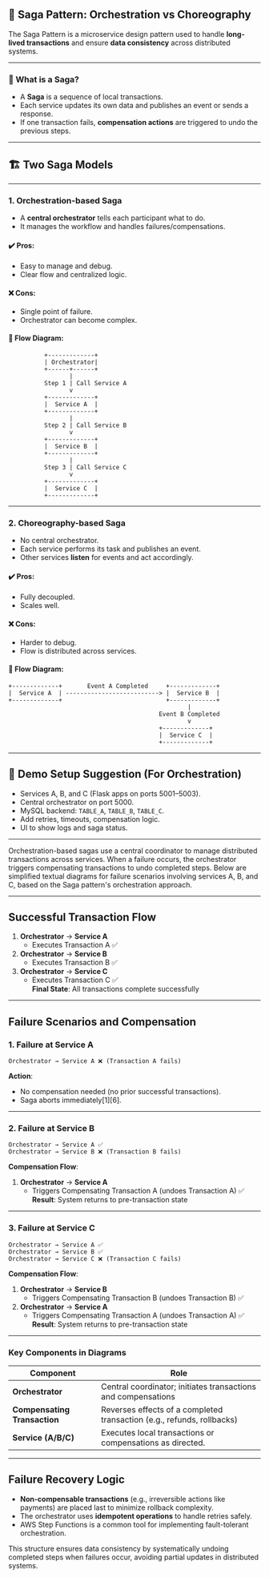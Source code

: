 
## 🧩 Saga Pattern: Orchestration vs Choreography

The Saga Pattern is a microservice design pattern used to handle **long-lived transactions** and ensure **data consistency** across distributed systems.

---

### 🧠 What is a Saga?

- A **Saga** is a sequence of local transactions.
- Each service updates its own data and publishes an event or sends a response.
- If one transaction fails, **compensation actions** are triggered to undo the previous steps.

---

## 🏗️ Two Saga Models

---

### 1. **Orchestration-based Saga**

- A **central orchestrator** tells each participant what to do.
- It manages the workflow and handles failures/compensations.

#### ✔️ Pros:
- Easy to manage and debug.
- Clear flow and centralized logic.

#### ❌ Cons:
- Single point of failure.
- Orchestrator can become complex.

#### 🔁 Flow Diagram:

```plaintext
          +-------------+
          | Orchestrator|
          +------+------+ 
                 |
          Step 1 | Call Service A
                 v
          +-------------+
          |  Service A  |
          +-------------+
                 |
          Step 2 | Call Service B
                 v
          +-------------+
          |  Service B  |
          +-------------+
                 |
          Step 3 | Call Service C
                 v
          +-------------+
          |  Service C  |
          +-------------+
```

---

### 2. **Choreography-based Saga**

- No central orchestrator.
- Each service performs its task and publishes an event.
- Other services **listen** for events and act accordingly.

#### ✔️ Pros:
- Fully decoupled.
- Scales well.

#### ❌ Cons:
- Harder to debug.
- Flow is distributed across services.

#### 🔁 Flow Diagram:

```plaintext
+-------------+       Event A Completed     +-------------+
|  Service A  | --------------------------> |  Service B  |
+-------------+                             +-------------+
                                                  |
                                          Event B Completed
                                                  v
                                          +-------------+
                                          |  Service C  |
                                          +-------------+
```

---

## 🧪 Demo Setup Suggestion (For Orchestration)

- Services A, B, and C (Flask apps on ports 5001–5003).
- Central orchestrator on port 5000.
- MySQL backend: `TABLE_A`, `TABLE_B`, `TABLE_C`.
- Add retries, timeouts, compensation logic.
- UI to show logs and saga status.

---

Orchestration-based sagas use a central coordinator to manage distributed transactions across services. When a failure occurs, the orchestrator triggers compensating transactions to undo completed steps. Below are simplified textual diagrams for failure scenarios involving services A, B, and C, based on the Saga pattern's orchestration approach.

---

## **Successful Transaction Flow**
1. **Orchestrator** → **Service A**  
   - Executes Transaction A ✅  
2. **Orchestrator** → **Service B**  
   - Executes Transaction B ✅  
3. **Orchestrator** → **Service C**  
   - Executes Transaction C ✅  
**Final State**: All transactions complete successfully

---

## **Failure Scenarios and Compensation**

### **1. Failure at Service A**
```
Orchestrator → Service A ❌ (Transaction A fails)  
```
**Action**:  
- No compensation needed (no prior successful transactions).  
- Saga aborts immediately[1][6].

---

### **2. Failure at Service B**
```
Orchestrator → Service A ✅  
Orchestrator → Service B ❌ (Transaction B fails)  
```
**Compensation Flow**:  
1. **Orchestrator** → **Service A**  
   - Triggers Compensating Transaction A (undoes Transaction A) ✅  
**Result**: System returns to pre-transaction state

---

### **3. Failure at Service C**
```
Orchestrator → Service A ✅  
Orchestrator → Service B ✅  
Orchestrator → Service C ❌ (Transaction C fails)  
```
**Compensation Flow**:  
1. **Orchestrator** → **Service B**  
   - Triggers Compensating Transaction B (undoes Transaction B) ✅  
2. **Orchestrator** → **Service A**  
   - Triggers Compensating Transaction A (undoes Transaction A) ✅  
**Result**: System returns to pre-transaction state

---

### **Key Components in Diagrams**
| Component                | Role                                                                 |
|--------------------------|----------------------------------------------------------------------|
| **Orchestrator**         | Central coordinator; initiates transactions and compensations|
| **Compensating Transaction** | Reverses effects of a completed transaction (e.g., refunds, rollbacks) |
| **Service (A/B/C)**      | Executes local transactions or compensations as directed.        |

---

## **Failure Recovery Logic**
- **Non-compensable transactions** (e.g., irreversible actions like payments) are placed last to minimize rollback complexity.  
- The orchestrator uses **idempotent operations** to handle retries safely.  
- AWS Step Functions is a common tool for implementing fault-tolerant orchestration.

This structure ensures data consistency by systematically undoing completed steps when failures occur, avoiding partial updates in distributed systems.


